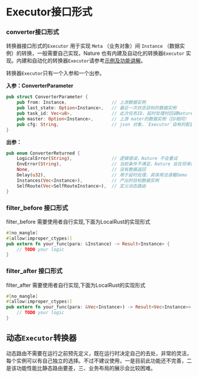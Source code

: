 # Executor接口形式

### converter接口形式

转换器接口形式的`Executor` 用于实现 `Meta` （业务对象）间 `Instance` （数据实例）的转换，一般需要自己实现，Nature 也有内建及自动化的转换器`Executor` 实现。内建和自动化的转换器`Executor`请参考[示例及功能讲解](https://github.com/llxxbb/Nature-Demo)。

转换器`Executor`只有一个入参和一个出参。

**入参：ConverterParameter**

```rust
pub struct ConverterParameter {
    pub from: Instance,					// 上游数据实例
    pub last_state: Option<Instance>,	// 最近一次状态目标的数据实例
    pub task_id: Vec<u8>,				// 此次任务ID，延时处理时回调Nature的凭据。
    pub master: Option<Instance>,		// 上游 mater的数据实例（ID相同）
    pub cfg: String,					// json 对象，`Executor`自有的配置。
}
```

**出参：**

```rust
pub enum ConverterReturned {
    LogicalError(String),				// 逻辑错误，Nature 不会重试
    EnvError(String),					// 当前条件不满足，Nature 会在将来的某个时刻重试
    None,								// 没有数据返回
    Delay(u32),							// 用于延时处理，具体用法请看Demo
    Instances(Vec<Instance>),			// 产出的目标数据实例
    SelfRoute(Vec<SelfRouteInstance>),	// 定义动态路由
}
```

### filter_before 接口形式

filter_before 需要使用者自行实现,下面为LocalRust的实现形式

```rust
#[no_mangle]
#[allow(improper_ctypes)]
pub extern fn your_func(para: &Instance) -> Result<Instance> {
	// TODO your logic
}
```

### filter_after 接口形式

filter_after 需要使用者自行实现,下面为LocalRust的实现形式

```rust
#[no_mangle]
#[allow(improper_ctypes)]
pub extern fn your_func(para: &Vec<Instance>) -> Result<Vec<Instance>> {
	// TODO your logic
}
```

## 动态`Executor`转换器

动态路由不需要在运行之前预先定义，既在运行时决定自己的去处，非常的灵活，每个实例可以有自己独立的选择。不过不建议使用，一是目前此功能还不完善，二是该功能性能比静态路由要差，三、业务布局的展示会比较困难。